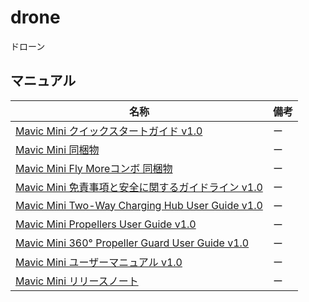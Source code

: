 # drone
ドローン

## マニュアル

|  名称  | 備考  |
| ----- | ----- |
| [Mavic Mini クイックスタートガイド v1.0](https://github.com/remaps-jp/drone/blob/main/mavic_mini/manual/Mavic_Mini_Quick_Start_Guide.pdf)  |  ー  |
| [Mavic Mini 同梱物](https://github.com/remaps-jp/drone/blob/main/mavic_mini/manual/Mavic_Mini_In_the_Box_JP.pdf)  |  ー  |
| [Mavic Mini Fly Moreコンボ 同梱物](https://github.com/remaps-jp/drone/blob/main/mavic_mini/manual/Mavic_Mini_Fly_More_Combo_In_the_Box-JP.pdf)  |  ー  |
| [Mavic Mini 免責事項と安全に関するガイドライン v1.0](https://github.com/remaps-jp/drone/blob/main/mavic_mini/manual/Mavic_Mini_Disclaimer_and_Safety_Guidelines_JP.pdf)  |  ー  |
| [Mavic Mini Two-Way Charging Hub User Guide v1.0](https://github.com/remaps-jp/drone/blob/main/mavic_mini/manual/Mavic_Mini_Two-Way_Charging_Hub_User_Guide_v1.0_multi.pdf)  |  ー  |
| [Mavic Mini Propellers User Guide v1.0](https://github.com/remaps-jp/drone/blob/main/mavic_mini/manual/Mavic_Mini_Propellers_User_Guide.pdf)  |  ー  |
| [Mavic Mini 360° Propeller Guard User Guide v1.0](https://github.com/remaps-jp/drone/blob/main/mavic_mini/manual/Mavic_Mini_360%C2%B0_Propeller_Guard_User_Guide.pdf)  |  ー  |
| [Mavic Mini ユーザーマニュアル v1.0](https://github.com/remaps-jp/drone/blob/main/mavic_mini/manual/Mavic_Mini_User_Manual_v1.0_JP1.pdf)  |  ー  |
| [Mavic Mini リリースノート](https://github.com/remaps-jp/drone/blob/main/mavic_mini/manual/Mavic_Mini_Release_Notes_jp.pdf)  |  ー  |
